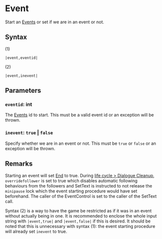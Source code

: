 # Event

Start an [Events](../../../Enums%20and%20IDs/Events.md) or set if we are in an event or not.

## Syntax

(1)

````
|event,eventid|
````

(2)

````
|event,inevent|
````

## Parameters

### `eventid`: int

The [Events](../../../Enums%20and%20IDs/Events.md) id to start. This must be a valid event id or an exception will be thrown.

### `inevent`: `true` | `false`

Specify whether we are in an event or not. This must be `true` or `false` or an exception will be thrown.

## Remarks

Starting an event will set [End](End.md) to true. During [life cycle > Dialogue Cleanup](../../life%20cycle.md#dialogue-cleanup), `overridefollower` is set to true which disables automatic following behaviours from the followers and SetText is instructed to not release the `minipause` lock which the event starting procedure would have set beforehand. The caller of the EventControl is set to the caller of the SetText call.

Syntax (2) is a way to have the game be restricted as if it was in an event without actually being in one. It is recommended to enclose the whole input string with `|event,true|` and `|event,false|` if this is desired. It should be noted that this is unnecessary with syntax (1): the event starting procedure will already set `inevent` to true.
